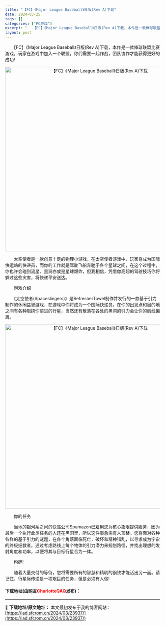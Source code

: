 ```yaml
---
title: "【FC】《Major League Baseball》日版(Rev A)下载"
date: 2024-03-25
tags: []
categories: ["FC游戏"]
excerpt: "　　【FC】《Major League Baseball》日版(Rev A)下载，本作是一款棒球联盟比赛游戏，玩家在游戏中加入一个联盟，你们需要一起作战，团队协作才能获得更好的成功! 　　太空使者是一款创意十足的物理小游戏，在太空使者游戏中，玩家将成为国际快运站的快递员，而你的工作就是驾驶飞船奔驰于&hellip;"
layout: post
---
```


 <p>　　【FC】《Major League Baseball》日版(Rev A)下载，本作是一款棒球联盟比赛游戏，玩家在游戏中加入一个联盟，你们需要一起作战，团队协作才能获得更好的成功!</p> <p align="center"><img align="" border="0" src="https://lad.sfcrom.cn/wp-content/uploads/2024/03/20240325_660195e8d3148.png" width="598" alt="【FC】《Major League Baseball》日版(Rev A)下载" /></p> <p>　　太空使者是一款创意十足的物理小游戏，在太空使者游戏中，玩家将成为国际快运站的快递员，而你的工作就是驾驶飞船奔驰于各个星球之间，在这个过程中，你也许会碰到流星、黑洞亦或是星球爆炸，但我相信，凭借你高超的驾驶技巧你将躲过这些灾害，将快递平安送达。</p> <p>　　游戏介绍</p> <p>　　《太空使者(Spaceslingers)》是RefresherTowel制作并发行的一款基于引力制作的休闲益智游戏，在游戏中你将成为一个国际快递员，在你的出发点和目的地之间有各种阻挠你前进的行星，当然还有散落在各处的黑洞的引力会让你的航线偏离。</p> <p align="center"><img align="" border="0" src="https://lad.sfcrom.cn/wp-content/uploads/2024/03/20240325_660195ea0cc26.png" width="598" alt="【FC】《Major League Baseball》日版(Rev A)下载" /></p> <p>　　你的任务</p> <p>　　当地的银河系之间的快递公司Spamazon已雇用您为核心象限提供服务，因为最后一个执行此类任务的人还在黑洞里，所以这件事急需有人顶替。您将面对各种各样的基于引力的谜题，在各个角落面临死亡，破坏和精神错乱，以寻求成为宇宙的终极拯救者。通过考虑路线上每个物体的引力潜力来规划路径，并找出理想的发射角度和功率，以便将其与目标行星合为一体。</p> <p>　　粉碎!</p> <p>　　随着大量交付的等待，您将需要所有的智慧和精明的钢铁才能活出另一面。请记住，行星际传递是一项艰巨的任务，但是必须有人做!</p> <p><h4>下载地址(由网友<font color="red">CharlotteQAQ</font>发布)：</h4></p> 

---
📖 **下载地址/原文地址：** 本文最初发布于我的博客网站：[https://lad.sfcrom.cn/2024/03/23937/](https://lad.sfcrom.cn/2024/03/23937/)
